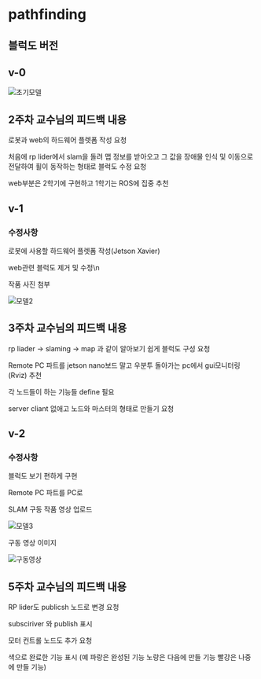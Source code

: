 # pathfinding

블럭도 버전
-------------

## v-0

![초기모델](https://user-images.githubusercontent.com/86651809/168045285-6d0701d6-00d3-491a-9ba0-307cd29ebb0b.JPG)

## 2주차 교수님의 피드백 내용
로봇과 web의 하드웨어 플렛폼 작성 요청

처음에 rp lider에서 slam을 돌려 맵 정보를 받아오고 그 값을 장애물 인식 및 이동으로 전달하여 휠이 동작하는 형태로 블럭도 수정 요청 

web부분은 2학기에 구현하고 1학기는 ROS에 집중 추천

## v-1

### 수정사항
로봇에 사용할 하드웨어 플렛폼 작성(Jetson Xavier)

web관련 블럭도 제거 및 수정\n

작품 사진 첨부

![모델2](https://user-images.githubusercontent.com/86651809/168053988-410f9912-c7b6-450a-a028-ebb65804f97e.JPG)

## 3주차 교수님의 피드백 내용
rp liader -> slaming -> map 과 같이 알아보기 쉽게 블럭도 구성 요청

Remote PC 파트를 jetson nano보드 말고 우분투 돌아가는 pc에서 gui모니터링(Rviz) 추천

각 노드들이 하는 기능들 define 필요 

server cliant 없애고 노드와 마스터의 형태로 만들기 요청

## v-2

### 수정사항
블럭도 보기 편하게 구현

Remote PC 파트를 PC로 

SLAM 구동 작품 영상 업로드 

![모델3](https://user-images.githubusercontent.com/86651809/168058432-46b3e1d4-476b-4d52-9331-e786155999fe.JPG)

구동 영상 이미지

![구동영상](https://user-images.githubusercontent.com/86651809/168060073-2a84af30-0410-4837-ac42-2eb4aff65e9c.JPG)


## 5주차 교수님의 피드백 내용

RP lider도 publicsh 노드로 변경 요청

subsciriver 와 publish 표시

모터 컨트롤 노드도 추가 요청

색으로 완료한 기능 표시 (예 파랑은 완성된 기능 노랑은 다음에 만들 기능 빨강은 나중에 만들 기능)

